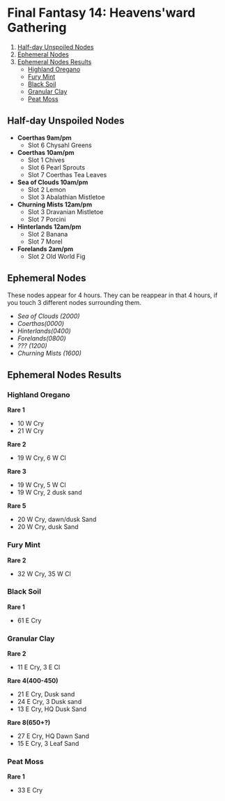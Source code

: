 # Final Fantasy 14: Heavens'ward Gathering

1. [Half-day Unspoiled Nodes](#alf-day-unspoiled-nodes)
2. [Ephemeral Nodes](#ephemeral-nodes)
3. [Ephemeral Nodes Results](#ephemeral-nodes-results)
    * [Highland Oregano](#highland-oregano)
    * [Fury Mint](#fury-mint)
    * [Black Soil](#black-soil)
    * [Granular Clay](#granular-clay)
    * [Peat Moss](#peat-moss)


## Half-day Unspoiled Nodes

* **Coerthas 9am/pm** 
  * Slot 6 Chysahl Greens
* **Coerthas 10am/pm**
  * Slot 1 Chives
  * Slot 6 Pearl Sprouts
  * Slot 7 Coerthas Tea Leaves
* **Sea of Clouds 10am/pm** 
  * Slot 2 Lemon
  * Slot 3 Abalathian Mistletoe
* **Churning Mists 12am/pm** 
  * Slot 3 Dravanian Mistletoe
  * Slot 7 Porcini
* **Hinterlands 12am/pm**
  * Slot 2 Banana
  * Slot 7 Morel
* **Forelands 2am/pm** 
  * Slot 2 Old World Fig 


## Ephemeral Nodes

These nodes appear for 4 hours. They can be reappear in that 4 hours, if you touch 3 different nodes surrounding them.

* *Sea of Clouds (2000)* 
* *Coerthas(0000)*
* *Hinterlands(0400)* 
* *Forelands(0800)*
* *??? (1200)*
* *Churning Mists (1600)* 

## Ephemeral Nodes Results


### Highland Oregano

**Rare 1**
* 10 W Cry
* 21 W Cry

**Rare 2**
* 19 W Cry, 6 W Cl

**Rare 3**
* 19 W Cry, 5 W Cl
* 19 W Cry, 2 dusk sand

**Rare 5**
* 20 W Cry, dawn/dusk Sand
* 20 W Cry, dusk Sand

### Fury Mint

**Rare 2**
* 32 W Cry, 35 W Cl

### Black Soil

**Rare 1**
* 61 E Cry

### Granular Clay
**Rare 2**
* 11 E Cry, 3 E Cl

**Rare 4(400-450)**
* 21 E Cry, Dusk sand
* 24 E Cry, 3 Dusk sand
* 13 E Cry, HQ Dusk Sand

**Rare 8(650+?)**
* 27 E Cry, HQ Dawn Sand
* 15 E Cry, 3 Leaf Sand

### Peat Moss
**Rare 1**
* 33 E Cry
